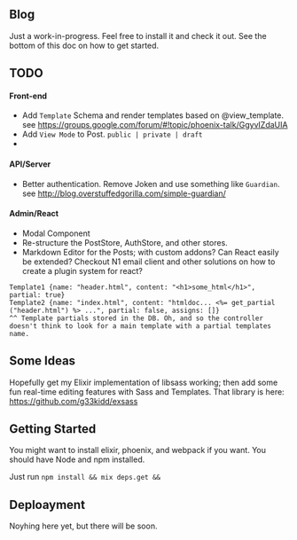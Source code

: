 ## Blog

Just a work-in-progress. Feel free to install it and check it out. See the bottom of this doc on how to get started. 

## TODO
#### Front-end
- Add `Template` Schema and render templates based on @view_template. see https://groups.google.com/forum/#!topic/phoenix-talk/GgyvIZdaUIA
- Add `View Mode` to Post. `public | private | draft`
- 

#### API/Server
- Better authentication. Remove Joken and use something like `Guardian`. see http://blog.overstuffedgorilla.com/simple-guardian/

#### Admin/React
- Modal Component
- Re-structure the PostStore, AuthStore, and other stores.
- Markdown Editor for the Posts; with custom addons? Can React easily be extended? Checkout N1 email client and other solutions on how to create a plugin system for react?

```
Template1 {name: "header.html", content: "<h1>some_html</h1>", partial: true}
Template2 {name: "index.html", content: "htmldoc... <%= get_partial ("header.html") %> ...", partial: false, assigns: []}
^^ Template partials stored in the DB. Oh, and so the controller doesn't think to look for a main template with a partial templates name. 
```

## Some Ideas
Hopefully get my Elixir implementation of libsass working; then add some fun real-time editing features with Sass and Templates. That library is here: https://github.com/g33kidd/exsass

## Getting Started
You might want to install elixir, phoenix, and webpack if you want. You should have Node and npm installed.

Just run `npm install && mix deps.get && `


## Deploayment
Noyhing here yet, but there will be soon.
